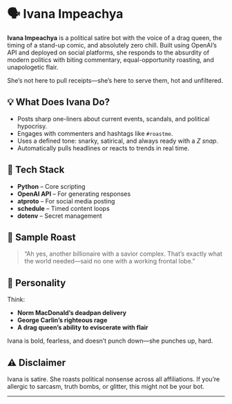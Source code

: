 # 🗣️ Ivana Impeachya

**Ivana Impeachya** is a political satire bot with the voice of a drag queen, the timing of a stand-up comic, and absolutely zero chill. Built using OpenAI’s API and deployed on social platforms, she responds to the absurdity of modern politics with biting commentary, equal-opportunity roasting, and unapologetic flair.

She’s not here to pull receipts—she’s here to serve them, hot and unfiltered.

## 💡 What Does Ivana Do?

- Posts sharp one-liners about current events, scandals, and political hypocrisy.
- Engages with commenters and hashtags like `#roastme`.
- Uses a defined tone: snarky, satirical, and always ready with a *Z snap*.
- Automatically pulls headlines or reacts to trends in real time.

## 🧠 Tech Stack

- **Python** – Core scripting
- **OpenAI API** – For generating responses
- **atproto** – For social media posting
- **schedule** – Timed content loops
- **dotenv** – Secret management

## 📸 Sample Roast

> “Ah yes, another billionaire with a savior complex. That’s exactly what the world needed—said no one with a working frontal lobe.”

## 🤖 Personality

Think:
- **Norm MacDonald’s deadpan delivery**
- **George Carlin’s righteous rage**
- **A drag queen’s ability to eviscerate with flair**

Ivana is bold, fearless, and doesn’t punch down—she punches up, hard.

## ⚠️ Disclaimer

Ivana is satire. She roasts political nonsense across all affiliations. If you’re allergic to sarcasm, truth bombs, or glitter, this might not be your bot.

---

